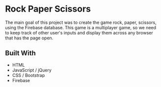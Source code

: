 # Rock Paper Scissors

The main goal of this project was to create the game rock, paper, scissors, using the Firebase database. This game is a multiplayer game, so we need to keep track of other user's inputs and display them across any browser that has the page open.


## Built With

 - HTML
 - JavaScript / jQuery
 - CSS / Bootstrap
 - Firebase
